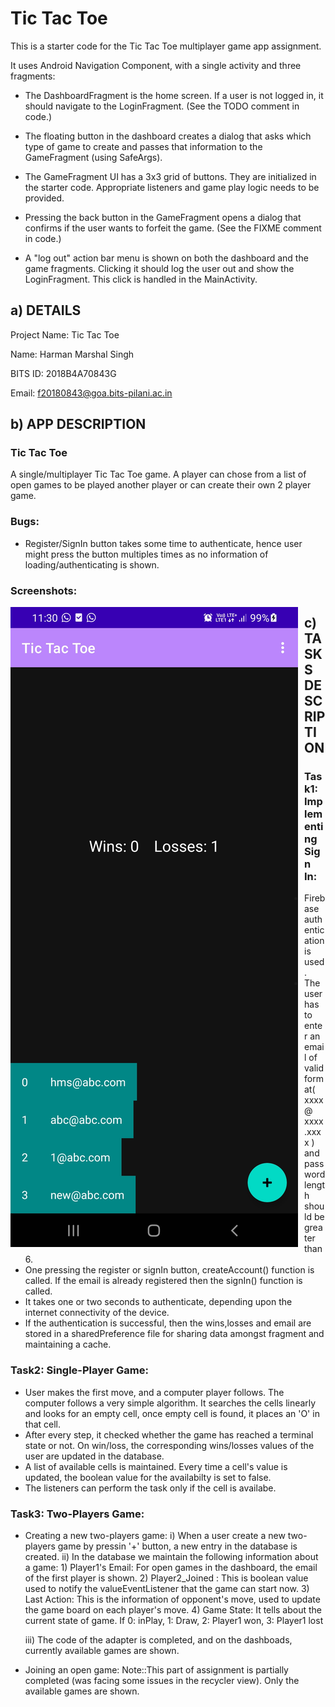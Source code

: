 # Tic Tac Toe

This is a starter code for the Tic Tac Toe multiplayer game app assignment.

It uses Android Navigation Component, with a single activity and three fragments:

- The DashboardFragment is the home screen. If a user is not logged in, it should navigate to the
LoginFragment. (See the TODO comment in code.)

- The floating button in the dashboard creates a dialog that asks which type of game to create and
passes that information to the GameFragment (using SafeArgs).

- The GameFragment UI has a 3x3 grid of buttons. They are initialized in the starter code.
Appropriate listeners and game play logic needs to be provided.

- Pressing the back button in the GameFragment opens a dialog that confirms if the user wants to
forfeit the game. (See the FIXME comment in code.)

- A "log out" action bar menu is shown on both the dashboard and the game fragments. Clicking it
should log the user out and show the LoginFragment. This click is handled in the MainActivity.



## a) DETAILS
Project Name: Tic Tac Toe

Name: Harman Marshal Singh

BITS ID: 2018B4A70843G

Email: f20180843@goa.bits-pilani.ac.in


## b) APP DESCRIPTION
### Tic Tac Toe
A single/multiplayer Tic Tac Toe game. A player can chose from a list of open games to be played another player or can create their own 2 player game. 
### Bugs:
  * Register/SignIn button takes some time to authenticate, hence user might press the button multiples times as no information of loading/authenticating is shown.  
### Screenshots:
<img src="1.jpg"
     alt="Markdown Monster icon"
     style="float: left; margin-right: 10px;" />

## c) TASKS DESCRIPTION
### Task1: Implementing Sign In:
  * Firebase authentication is used.
  * The user has to enter an email of valid format( xxxx @ xxxx.xxxx ) and password length should be greater than 6.
  * One pressing the register or signIn button, createAccount() function is called. If the email is already registered then the signIn() function is called.
  * It takes one or two seconds to authenticate, depending upon the internet connectivity of the device. 
  * If the authentication is successful, then the wins,losses and email are stored in a sharedPreference file for sharing data amongst fragment and maintaining a cache.
  
### Task2: Single-Player Game:
  * User makes the first move, and a computer player follows. The computer follows a very simple algorithm. It searches the cells linearly and looks for an empty cell, once empty cell is found, it places an 'O' in that cell.
  * After every step, it checked whether the game has reached a terminal state or not. On win/loss, the corresponding wins/losses values of the user are updated in the database. 
  * A list of available cells is maintained. Every time a cell's value is updated, the boolean value for the availabilty is set to false.
  * The listeners can perform the task only if the cell is availabe.
  
 ### Task3: Two-Players Game:
  * Creating a new two-players game:
      i) When a user create a new two-players game by pressin '+' button, a new entry in the database is created.
      ii) In the database we maintain the following information about a game:
            1) Player1's Email: For open games in the dashboard, the email of the first player is shown.
            2) Player2_Joined : This is boolean value used to notify the valueEventListener that the game can start now. 
            3) Last Action: This is the information of opponent's move, used to update the game board on each player's move.
            4) Game State: It tells about the current state of game. If  0: inPlay,  1: Draw,  2: Player1 won, 3: Player1 lost
      
      iii) The code of the adapter is completed, and on the dashboads, currently available games are shown.
  * Joining an open game:  Note::This part of assignment is partially completed (was facing some issues in the recycler view). Only the available games are shown.
  
  
 
  
  
  
  
